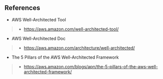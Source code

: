 ## References

- AWS Well-Architected Tool
> - https://aws.amazon.com/well-architected-tool/

- AWS Well-Architected Doc
> - https://aws.amazon.com/architecture/well-architected/

- The 5 Pillars of the AWS Well-Architected Framework
> - https://aws.amazon.com/blogs/apn/the-5-pillars-of-the-aws-well-architected-framework/

